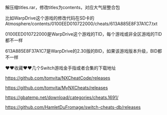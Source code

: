 解压缩titles.rar，修改titles为contents，对应大气层整合包

比如WarpDrive这个游戏的修改代码在SD卡的Atmosphere/contents/0100EED010722000/cheats/613A885E8F37A1C7.txt

0100EED010722000是WarpDrive这个游戏的TID，每个游戏或非全区游戏的TID都不一样

613A885E8F37A1C7是WarpDrive的2.30版的BID，如果该游戏版本升级，BID都不一样

♥♥收藏♥♥几个Switch游戏金手指或者合集的下载地址

https://github.com/tomvita/NXCheatCode/releases


https://github.com/tomvita/MyNXCheats/releases


https://gbatemp.net/download/categories/cheats.1691/


https://github.com/HamletDuFromage/switch-cheats-db/releases
 
 
